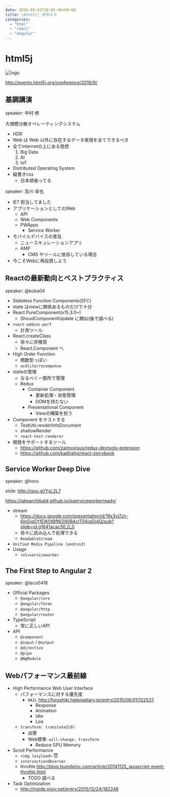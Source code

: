 ```yaml
---
date: 2016-09-03T10:02:40+09:00
title: \#html5j 参加メモ
categories:
  - "html"
  - "react"
  - "angular"
---
```


# html5j

![logo](http://events.html5j.org/conference/2016/9/assets/img/header/logo.svg)

<http://events.html5j.org/conference/2016/9/>

## 基調講演

speaker: 中村 修

大規模分散オペレーティングシステム

- HDR
- Web は Web 以外に存在するデータ表現を全てできるべき
- 全てinternetの上にある発想
  1. Big Data
  1. AI
  1. IoT
- Distributed Operating System
- 縦書きcss
  - 日本頑張ってる

speaker: 及川 卓也

- IE7 担当してました
- アプリケーションとしてのWeb
  - API
  - Web Components
  - PWApps
    - Service Worker
- モバイルデバイスの普及
  - ニュースキュレーションアプリ
  - AMP
    - CMS やツールに依存している場合
- 今こそWebに再投資しよう

## Reactの最新動向とベストプラクティス

speaker: @koba04

- Stateless Function Components(SFC)
- state はviewに関係あるものだけで十分
- React.PureComponent(v15.3.0~)
  - ShoudComponentUpdate に類似(後で調べる)
- `react-addons-perf`
  - 計測ツール
- React.createClass
  - 徐々に非推奨
  - React.Component へ
- High Order Function
  - 関数型っぽい
  - `acdlite/recomponse`
- stateの管理
  - なるべく一箇所で管理
  - Redux
    - Container Component
      - 更新処理・状態管理
      - DOMを持たない
    - Presentational Component
      - Viewの構築を担う
- Component をテストする
  - TestUtil.renderInfoDocument
  - shallowRender
  - `react-test-renderer`
- 開発をサポートするツール
  - <https://github.com/zalmoxisus/redux-devtools-extension>
  - <https://github.com/kadirahq/react-storybook>

## Service Worker Deep Dive

speaker: @horo

slide: <http://goo.gl/YxL2L7>

<https://jakearchibald.github.io/isserviceworkerready/>

- stream
  - <https://docs.google.com/presentation/d/19x3yi7Jn-6In5igGYfEiK0tBfNI290BAclT0AiqDj4Q/pub?slide=id.g1641acac50_0_0>
  - 徐々に読み込んで処理できる
  - `ReadableStream`
- `Unified Media Pipeline (android)`
- Usage
  - `rel=serviceworker`

## The First Step to Angular 2

speaker: @laco0416

- Official Packages
  - `@angular/core`
  - `@angular/forms`
  - `@angular/http`
  - `@angular/router`
- TypeScript
  - 常に正しいAPI
- API
  - `@component`
  - `@input` / `@output`
  - `@directive`
  - `@pipe`
  - `@NgModule`

## Webパフォーマンス最前線

- High Performance Web User Interface
  - パフォーマンスに対する優先度
    - `RAIL` <http://furoshiki.hatenadiary.jp/entry/2015/06/01/122537>
      - Response
      - Animation
      - Idle
      - Loa
  - `transform: translateZ(0)`
    - 凶悪
    - Web標準: `will-change: transform`
      - Reduce GPU Memory
- Scroll Performance
  - `<img lazyload>` :innocent:
  - `intersectionObserver`
  - throttle <http://blog.tsumikiinc.com/article/20141125_javascript-event-throttle.html>
    - TODO 調べる
- Task Optimization
  - <http://inside.pixiv.net/entry/2015/12/24/182248>
